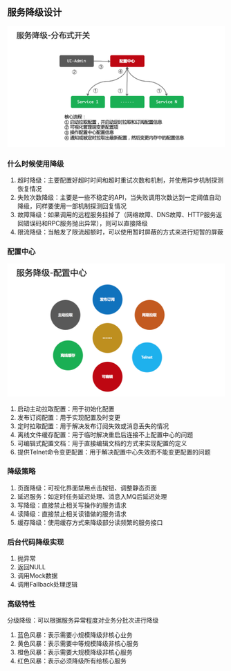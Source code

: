 ## 服务降级设计

![](images/服务降级/1.png)

### 什么时候使用降级

1. 超时降级：主要配置好超时时间和超时重试次数和机制，并使用异步机制探测恢复情况
2. 失败次数降级：主要是一些不稳定的API，当失败调用次数达到一定阈值自动降级，同样要使用一部机制探测回复情况
3. 故障降级：如果调用的远程服务挂掉了（网络故障、DNS故障、HTTP服务返回错误码和RPC服务抛出异常），则可以直接降级
4. 限流降级：当触发了限流超额时，可以使用暂时屏蔽的方式来进行短暂的屏蔽

### 配置中心

![](images/服务降级/2.png)

1. 启动主动拉取配置：用于初始化配置
2. 发布订阅配置：用于实现配置及时变更
2. 定时拉取配置：用于解决发布订阅失效或消息丢失的情况
1. 离线文件缓存配置：用于临时解决重启后连接不上配置中心的问题
1. 可编辑式配置文档：用于直接编辑文档的方式来实现配置的定义
1. 提供Telnet命令变更配置：用于解决配置中心失效而不能变更配置的问题

### 降级策略

1. 页面降级：可视化界面禁用点击按钮、调整静态页面
2. 延迟服务：如定时任务延迟处理、消息入MQ后延迟处理
1. 写降级：直接禁止相关写操作的服务请求
1. 读降级：直接禁止相关读错做的服务请求
1. 缓存降级：使用缓存方式来降级部分读频繁的服务接口

### 后台代码降级实现

1. 抛异常
1. 返回NULL
1. 调用Mock数据
1. 调用Fallback处理逻辑

### 高级特性

分级降级：可以根据服务异常程度对业务分批次进行降级

1. 蓝色风暴：表示需要小规模降级非核心业务
1. 黄色风暴：表示需要中等规模降级非核心服务
1. 橙色风暴：表示需要大规模降级非核心服务
1. 红色风暴：表示必须降级所有给核心服务
